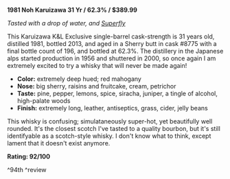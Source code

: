 **1981 Noh Karuizawa 31 Yr / 62.3% / $389.99**

*Tasted with a drop of water, and [Superfly](http://ja.wikipedia.org/wiki/Superfly)*

This Karuizawa K&L Exclusive single-barrel cask-strength is 31 years old, distilled 1981, bottled 2013, and aged in a Sherry butt in cask #8775 with a final bottle count of 196, and bottled at 62.3%.  The distillery in the Japanese alps started production in 1956 and shuttered in 2000, so once again I am extremely excited to try a whisky that will never be made again!

* **Color:** extremely deep hued; red mahogany
* **Nose:** big sherry, raisins and fruitcake, cream, petrichor
* **Taste:** pine, pepper, lemons, spice, siracha, juniper, a tingle of alcohol, high-palate woods
* **Finish:** extremely long, leather, antiseptics, grass, cider, jelly beans

This whisky is confusing; simulataneously super-hot, yet beautifully well rounded.  It's the closest scotch I've tasted to a quality bourbon, but it's still identifyable as a scotch-style whisky.  I don't know what to think, except lament that it doesn't exist anymore.

**Rating: 92/100**

^94th ^review